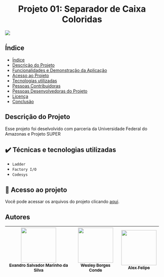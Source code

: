 <h1 align="center"> Projeto 01: Separador de Caixa Coloridas </h1> <img src="https://img.shields.io/badge/Status-Conclu%C3%ADdo-brightgreen"/>

## Índice 

* [Índice](#índice)
* [Descrição do Projeto](#descrição-do-projeto)
* [Funcionalidades e Demonstração da Aplicação](#funcionalidades-e-demonstração-da-aplicação)
* [Acesso ao Projeto](#acesso-ao-projeto)
* [Tecnologias utilizadas](#tecnologias-utilizadas)
* [Pessoas Contribuidoras](#pessoas-contribuidoras)
* [Pessoas Desenvolvedoras do Projeto](#pessoas-desenvolvedoras)
* [Licença](#licença)
* [Conclusão](#conclusão)

## Descrição do Projeto
  Esse projeto foi deselvolvido com parceria da Universidade Federal do Amazonas e Projeto SUPER
  
  
## ✔️ Técnicas e tecnologias utilizadas

- ``Ladder``
- ``Factory I/O``
- ``Codesys``
  
## 📁 Acesso ao projeto
Você pode acessar os arquivos do projeto clicando [aqui](https://github.com/gui-lirasilva/Edige-POO/tree/master/src).

## Autores

| [<img src="https://avatars.githubusercontent.com/u/92562553?s=40&v=4" width=115><br><sub>Evandro Salvador Marinho da Silva</sub>](https://github.com/Evandro02) | [<img src="https://avatars.githubusercontent.com/u/92562553?s=40&v=4" width=115><br><sub>Wesley Borges Conde</sub>](https://github.com/guilhermeonrails) |  [<img src="https://avatars.githubusercontent.com/u/92562553?s=40&v=4" width=115><br><sub>Alex Felipe</sub>](https://github.com/alexfelipe) |
| :---: | :---: | :---: |
